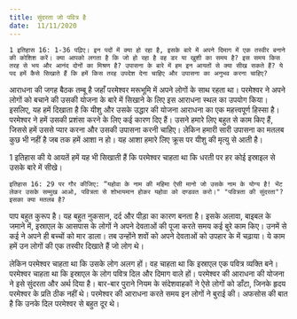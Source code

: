 ```yaml
---
title: सुंदरता जो पवित्र है
date:  11/11/2020
---
```


`1 इतिहास 16: 1-36 पढ़िए। इन पदों में क्या हो रहा है, इसके बारे में अपने दिमाग में एक तस्वीर बनाने की कोशिश करें। क्या आपको लगता है कि जो हो रहा है वह डर या खुशी का समय है? इस समय किस तरह से भय और आनंद दोनों का मिश्रण है? उपासना के बारे में हम इन आयतों से क्या सीख सकते हैं? ये पद हमें कैसे सिखाते हैं कि हमें किस तरह उपदेश देना चाहिए और उपासना का अनुभव करना चाहिए?`

आराधना की जगह बैठक तम्बू है जहाँ परमेश्वर मरूभूमि में अपने लोगों के साथ रहता था। परमेश्वर ने अपने लोगों को बचाने की उसकी योजना के बारे में सिखाने के लिए इस आराधना स्थल का उपयोग किया। इसलिए, यह हमें दिखाता है कि यीशु और उसके उद्धार की योजना आराधना का एक महत्त्वपूर्ण हिस्सा है। परमेश्वर ने हमें उसकी प्रशंसा करने के लिए कई कारण दिए हैं। उसने हमारे लिए बहुत से काम किए हैं, जिससे हमें उससे प्यार करना और उसकी उपासना करनी चाहिए। लेकिन हमारी सारी उपासना का मतलब कुछ भी नहीं है जब तक हमें आशा न हो। यह आशा हमारे लिए क्रूस पर यीशु की मृत्यु से आती है।

1 इतिहास की ये आयतें हमें यह भी सिखाती हैं कि परमेश्वर चाहता था कि धरती पर हर कोई इस्राइल से उसके बारे में सीखे।

`इतिहास 16: 29 पर गौर कीजिए: “यहोवा के नाम की महिमा ऐसी मानो जो उसके नाम के योग्य है! भेंट लेकर उसके सम्मुख आओ, पवित्रता से शोभायमान होकर यहोवा को दण्डवत करो।" "पवित्रता की सुंदरता"? इसका क्या मतलब है?`

पाप बहुत कुरूप है। यह बहुत नुकसान, दर्द और पीड़ा का कारण बनता है। इसके अलावा, बाइबल के जमाने में, इस्राएल के आसपास के लोगों ने अपने देवताओं की पूजा करते समय कई बुरे काम किए। उनमें से कई ने अपने ही बच्चों को मार डाला। तब उन्होंने शवों को अपने देवताओं को उपहार के में चढ़ाया। ये काम हमें उन लोगों की एक तस्वीर दिखाते हैं जो लोग थे।

लेकिन परमेश्वर चाहता था कि उसके लोग अलग हों। वह चाहता था कि इस्राएल एक पवित्र व्यक्ति बने। परमेश्वर चाहता था कि इस्राएल के लोग पवित्र दिल और दिमाग वाले हों। परमेश्वर की आराधना की योजना ने इसे सुंदरता और अर्थ दिया है। बार-बार पुराने नियम के संदेशवाहकों ने ऐसे लोगों को डाँटा, जिनके हृदय परमेश्वर के प्रति ठीक नहीं थे। परमेश्वर की आराधना करते समय इन लोगों ने बुराई की। अफसोस की बात है कि उनके दिल परमेश्वर से बहुत दूर थे।